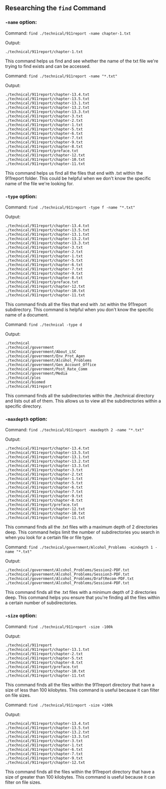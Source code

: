 ## Researching the `find` Command

### `-name` option:
Command: `find ./technical/911report -name chapter-1.txt`

Output:
```
./technical/911report/chapter-1.txt
```
This command helps us find and see whether the name of the txt file we're trying to find exists and can be accessed.


Command: `find ./technical/911report -name "*.txt"`

Output:
```
./technical/911report/chapter-13.4.txt
./technical/911report/chapter-13.5.txt
./technical/911report/chapter-13.1.txt
./technical/911report/chapter-13.2.txt
./technical/911report/chapter-13.3.txt
./technical/911report/chapter-3.txt
./technical/911report/chapter-2.txt
./technical/911report/chapter-1.txt
./technical/911report/chapter-5.txt
./technical/911report/chapter-6.txt
./technical/911report/chapter-7.txt
./technical/911report/chapter-9.txt
./technical/911report/chapter-8.txt
./technical/911report/preface.txt
./technical/911report/chapter-12.txt
./technical/911report/chapter-10.txt
./technical/911report/chapter-11.txt
```
This command helps us find all the files that end with .txt within the 911report folder. This could be helpful when we don't know the specific name of the file we're looking for.



### `-type` option:
Command: `find ./technical/911report -type f -name "*.txt"`

Output:
```
./technical/911report/chapter-13.4.txt
./technical/911report/chapter-13.5.txt
./technical/911report/chapter-13.1.txt
./technical/911report/chapter-13.2.txt
./technical/911report/chapter-13.3.txt
./technical/911report/chapter-3.txt
./technical/911report/chapter-2.txt
./technical/911report/chapter-1.txt
./technical/911report/chapter-5.txt
./technical/911report/chapter-6.txt
./technical/911report/chapter-7.txt
./technical/911report/chapter-9.txt
./technical/911report/chapter-8.txt
./technical/911report/preface.txt
./technical/911report/chapter-12.txt
./technical/911report/chapter-10.txt
./technical/911report/chapter-11.txt
```
This command finds all the files that end with .txt within the 911report subdirectory. This command is helpful when you don't know the specific name of a document.


Command: `find ./technical -type d`

Output:
```
./technical
./technical/government
./technical/government/About_LSC
./technical/government/Env_Prot_Agen
./technical/government/Alcohol_Problems
./technical/government/Gen_Account_Office
./technical/government/Post_Rate_Comm
./technical/government/Media
./technical/plos
./technical/biomed
./technical/911report
```
This command finds all the subdirectories within the ./technical directory and lists out all of them. This allows us to view all the subdirectories within a specific directory.



### `-maxdepth` option:
Command: `find ./technical/911report -maxdepth 2 -name "*.txt"`

Output:
```
./technical/911report/chapter-13.4.txt
./technical/911report/chapter-13.5.txt
./technical/911report/chapter-13.1.txt
./technical/911report/chapter-13.2.txt
./technical/911report/chapter-13.3.txt
./technical/911report/chapter-3.txt
./technical/911report/chapter-2.txt
./technical/911report/chapter-1.txt
./technical/911report/chapter-5.txt
./technical/911report/chapter-6.txt
./technical/911report/chapter-7.txt
./technical/911report/chapter-9.txt
./technical/911report/chapter-8.txt
./technical/911report/preface.txt
./technical/911report/chapter-12.txt
./technical/911report/chapter-10.txt
./technical/911report/chapter-11.txt
```
This command finds all the .txt files with a maximum depth of 2 directories deep. This command helps limit the number of subdirectories you search in when you look for a certain file or file type.

Command: `find ./technical/government/Alcohol_Problems -mindepth 1 -name "*.txt"`


Output:
```
./technical/government/Alcohol_Problems/Session2-PDF.txt
./technical/government/Alcohol_Problems/Session3-PDF.txt
./technical/government/Alcohol_Problems/DraftRecom-PDF.txt
./technical/government/Alcohol_Problems/Session4-PDF.txt
```
This command finds all the .txt files with a minimum depth of 2 directories deep. This command helps you ensure that you're finding all the files within a certain number of subdirectories.



### `-size` option:
Command: `find ./technical/911report -size -100k`

Output:
```
./technical/911report
./technical/911report/chapter-13.1.txt
./technical/911report/chapter-2.txt
./technical/911report/chapter-5.txt
./technical/911report/chapter-8.txt
./technical/911report/preface.txt
./technical/911report/chapter-10.txt
./technical/911report/chapter-11.txt
```
This command finds all the files within the 911report directory that have a size of less than 100 kilobytes. This command is useful because it can filter on file sizes.


Command: `find ./technical/911report -size +100k`

Output:
```
./technical/911report/chapter-13.4.txt
./technical/911report/chapter-13.5.txt
./technical/911report/chapter-13.2.txt
./technical/911report/chapter-13.3.txt
./technical/911report/chapter-3.txt
./technical/911report/chapter-1.txt
./technical/911report/chapter-6.txt
./technical/911report/chapter-7.txt
./technical/911report/chapter-9.txt
./technical/911report/chapter-12.txt
```
This command finds all the files within the 911report directory that have a size of greater than 100 kilobytes. This command is useful because it can filter on file sizes.

